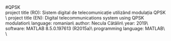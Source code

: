 #QPSK\
project title (RO): Sistem digital de telecomunicație utilizând modulația QPSK \\
project title (EN): Digital telecommunications system using QPSK modulation\\
language: romanian\\
author: Necula Cătălin\\
year: 2019\\
software: MATLAB 8.5.0.197613 (R2015a)\\
programming language: MATLAB\\
\\

